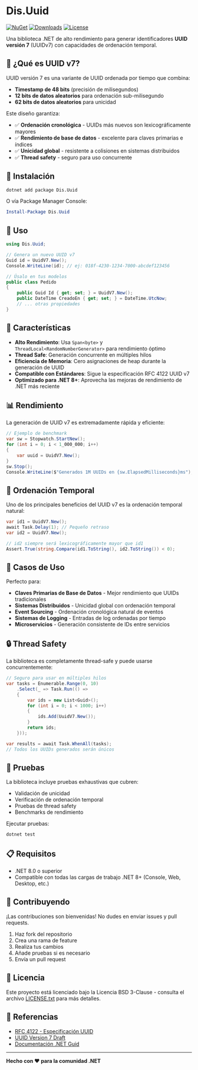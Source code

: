 # Dis.Uuid

[![NuGet](https://img.shields.io/nuget/v/Dis.Uuid.svg)](https://www.nuget.org/packages/Dis.Uuid/)
[![Downloads](https://img.shields.io/nuget/dt/Dis.Uuid.svg)](https://www.nuget.org/packages/Dis.Uuid/)
[![License](https://img.shields.io/badge/license-BSD%203--Clause-blue.svg)](LICENSE.txt)

Una biblioteca .NET de alto rendimiento para generar identificadores **UUID versión 7** (UUIDv7) con capacidades de ordenación temporal.

## 🎯 ¿Qué es UUID v7?

UUID versión 7 es una variante de UUID ordenada por tiempo que combina:
- **Timestamp de 48 bits** (precisión de milisegundos)
- **12 bits de datos aleatorios** para ordenación sub-milisegundo
- **62 bits de datos aleatorios** para unicidad

Este diseño garantiza:
- ✅ **Ordenación cronológica** - UUIDs más nuevos son lexicográficamente mayores
- ✅ **Rendimiento de base de datos** - excelente para claves primarias e índices
- ✅ **Unicidad global** - resistente a colisiones en sistemas distribuidos
- ✅ **Thread safety** - seguro para uso concurrente

## 🚀 Instalación

```bash
dotnet add package Dis.Uuid
```

O vía Package Manager Console:
```powershell
Install-Package Dis.Uuid
```

## 📖 Uso

```csharp
using Dis.Uuid;

// Genera un nuevo UUID v7
Guid id = UuidV7.New();
Console.WriteLine(id); // ej: 018f-4230-1234-7000-abcdef123456

// Úsalo en tus modelos
public class Pedido
{
    public Guid Id { get; set; } = UuidV7.New();
    public DateTime CreadoEn { get; set; } = DateTime.UtcNow;
    // ... otras propiedades
}
```

## 🔧 Características

- **Alto Rendimiento**: Usa `Span<byte>` y `ThreadLocal<RandomNumberGenerator>` para rendimiento óptimo
- **Thread Safe**: Generación concurrente en múltiples hilos
- **Eficiencia de Memoria**: Cero asignaciones de heap durante la generación de UUID
- **Compatible con Estándares**: Sigue la especificación RFC 4122 UUID v7
- **Optimizado para .NET 8+**: Aprovecha las mejoras de rendimiento de .NET más reciente

## 📊 Rendimiento

La generación de UUID v7 es extremadamente rápida y eficiente:

```csharp
// Ejemplo de benchmark
var sw = Stopwatch.StartNew();
for (int i = 0; i < 1_000_000; i++)
{
    var uuid = UuidV7.New();
}
sw.Stop();
Console.WriteLine($"Generados 1M UUIDs en {sw.ElapsedMilliseconds}ms");
```

## 🔄 Ordenación Temporal

Uno de los principales beneficios del UUID v7 es la ordenación temporal natural:

```csharp
var id1 = UuidV7.New();
await Task.Delay(1); // Pequeño retraso
var id2 = UuidV7.New();

// id2 siempre será lexicográficamente mayor que id1
Assert.True(string.Compare(id1.ToString(), id2.ToString()) < 0);
```

## 🎯 Casos de Uso

Perfecto para:
- **Claves Primarias de Base de Datos** - Mejor rendimiento que UUIDs tradicionales
- **Sistemas Distribuidos** - Unicidad global con ordenación temporal
- **Event Sourcing** - Ordenación cronológica natural de eventos
- **Sistemas de Logging** - Entradas de log ordenadas por tiempo
- **Microservicios** - Generación consistente de IDs entre servicios

## 🔒 Thread Safety

La biblioteca es completamente thread-safe y puede usarse concurrentemente:

```csharp
// Seguro para usar en múltiples hilos
var tasks = Enumerable.Range(0, 10)
    .Select(_ => Task.Run(() => 
    {
        var ids = new List<Guid>();
        for (int i = 0; i < 1000; i++)
        {
            ids.Add(UuidV7.New());
        }
        return ids;
    }));

var results = await Task.WhenAll(tasks);
// Todos los UUIDs generados serán únicos
```

## 🧪 Pruebas

La biblioteca incluye pruebas exhaustivas que cubren:
- Validación de unicidad
- Verificación de ordenación temporal
- Pruebas de thread safety
- Benchmarks de rendimiento

Ejecutar pruebas:
```bash
dotnet test
```

## 📋 Requisitos

- .NET 8.0 o superior
- Compatible con todas las cargas de trabajo .NET 8+ (Console, Web, Desktop, etc.)

## 🤝 Contribuyendo

¡Las contribuciones son bienvenidas! No dudes en enviar issues y pull requests.

1. Haz fork del repositorio
2. Crea una rama de feature
3. Realiza tus cambios
4. Añade pruebas si es necesario
5. Envía un pull request

## 📄 Licencia

Este proyecto está licenciado bajo la Licencia BSD 3-Clause - consulta el archivo [LICENSE.txt](LICENSE.txt) para más detalles.

## 🔗 Referencias

- [RFC 4122 - Especificación UUID](https://tools.ietf.org/html/rfc4122)
- [UUID Version 7 Draft](https://datatracker.ietf.org/doc/html/draft-ietf-uuidrev-rfc4122bis)
- [Documentación .NET Guid](https://docs.microsoft.com/es-es/dotnet/api/system.guid)

---

**Hecho con ❤️ para la comunidad .NET**